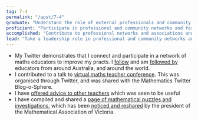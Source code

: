 ```yaml
---
tag: 7-4
permalink: "/apst/7-4"
graduate: "Understand the role of external professionals and community representatives in broadening teachers’ professional knowledge and practice."
proficient: "Participate in professional and community networks and forums to broaden knowledge and improve practice."
accomplished: "Contribute to professional networks and associations and build productive links with the wider community to improve teaching and learning."
lead: "Take a leadership role in professional and community networks and support the involvement of colleagues in external learning opportunities."
---
```

- My Twitter demonstrates that I connect and participate in a network of maths educators to improve my practs. I [follow](https://twitter.com/JeremyInSTEM/following) and am [followed by](https://twitter.com/followers) educators from around Australia, and around the world. 
- I contributed to a talk to [virtual maths teacher conference](https://www.jeremyinstem.com/mfvc/). This was organised through Twitter, and was shared with the Mathematics Twitter Blog-o-Sphere.
- I have [offered advice to other teachers](https://twitter.com/ashola24/status/1021335334401921024) which was seen to be useful
- I have compiled and shared a [page of mathematical puzzles and investigations](https://www.jeremyinstem.com/100factorial/), which has been [noticed and reshared](https://twitter.com/mic_epstein/status/1036510604851400704) by the president of the Mathematical Association of Victoria.
